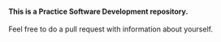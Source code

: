 #### This is a Practice Software Development repository.

Feel free to do a pull request with information about yourself.
